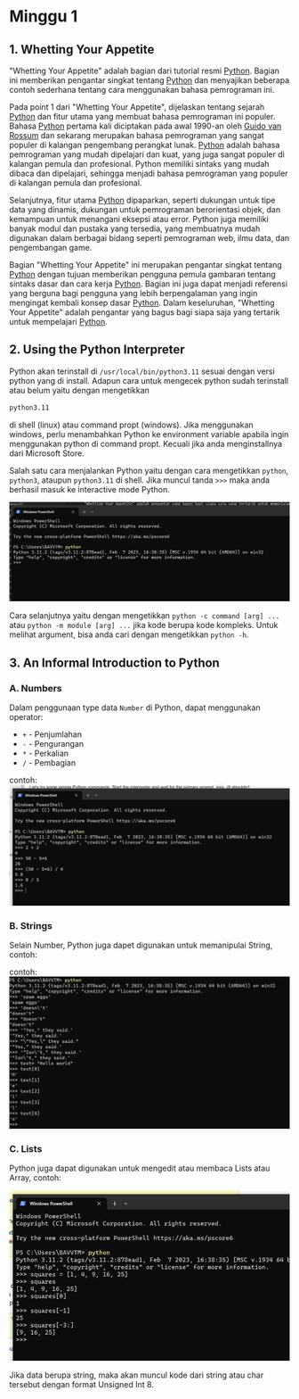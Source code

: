 # Minggu 1
## 1. Whetting Your Appetite

"Whetting Your Appetite" adalah bagian dari tutorial resmi [Python](https://python.org). Bagian ini memberikan pengantar singkat tentang [Python](https://python.org) dan menyajikan beberapa contoh sederhana tentang cara menggunakan bahasa pemrograman ini.

Pada point 1 dari "Whetting Your Appetite", dijelaskan tentang sejarah [Python](https://python.org) dan fitur utama yang membuat bahasa pemrograman ini populer. Bahasa [Python](https://python.org) pertama kali diciptakan pada awal 1990-an oleh [Guido van Rossum](https://id.wikipedia.org/wiki/Guido_van_Rossum) dan sekarang merupakan bahasa pemrograman yang sangat populer di kalangan pengembang perangkat lunak. [Python](https://python.org) adalah bahasa pemrograman yang mudah dipelajari dan kuat, yang juga sangat populer di kalangan pemula dan profesional. Python memiliki sintaks yang mudah dibaca dan dipelajari, sehingga menjadi bahasa pemrograman yang populer di kalangan pemula dan profesional.

Selanjutnya, fitur utama [Python](https://python.org) dipaparkan, seperti dukungan untuk tipe data yang dinamis, dukungan untuk pemrograman berorientasi objek, dan kemampuan untuk menangani eksepsi atau error. Python juga memiliki banyak modul dan pustaka yang tersedia, yang membuatnya mudah digunakan dalam berbagai bidang seperti pemrograman web, ilmu data, dan pengembangan game.

Bagian "Whetting Your Appetite" ini merupakan pengantar singkat tentang [Python](https://python.org) dengan tujuan memberikan pengguna pemula gambaran tentang sintaks dasar dan cara kerja [Python](https://python.org). Bagian ini juga dapat menjadi referensi yang berguna bagi pengguna yang lebih berpengalaman yang ingin mengingat kembali konsep dasar [Python](https://python.org). Dalam keseluruhan, "Whetting Your Appetite" adalah pengantar yang bagus bagi siapa saja yang tertarik untuk mempelajari [Python](https://python.org).

## 2. Using the Python Interpreter

Python akan terinstall di `/usr/local/bin/python3.11` sesuai dengan versi python yang di install. Adapun cara  untuk mengecek python sudah terinstall atau belum yaitu dengan mengetikkan

```sh
python3.11
```

di shell (linux) atau command propt (windows). Jika menggunakan windows, perlu menambahkan Python ke environment variable apabila ingin menggunakan python di command propt. Kecuali jika anda menginstallnya dari Microsoft Store.

Salah satu cara menjalankan Python yaitu dengan cara mengetikkan `python`,  `python3`, ataupun `python3.11` di shell. Jika muncul tanda `>>>` maka anda berhasil masuk ke interactive mode Python.

![interactive mode](https://github.com/callmeumm/workshop-python/blob/master/docs/interactive_1.png?raw=true)

Cara selanjutnya yaitu dengan mengetikkan `python -c command [arg] ...` atau `python -m module [arg] ...` jika kode berupa kode kompleks. Untuk melihat argument, bisa anda cari dengan mengetikkan `python -h`.

## 3. An Informal Introduction to Python
### A. Numbers

Dalam penggunaan type data `Number` di Python, dapat menggunakan operator:

- `+` - Penjumlahan
- `-` - Pengurangan
- `*` - Perkalian
- `/` - Pembagian

contoh:
![number calculator](https://github.com/callmeumm/workshop-python/blob/master/docs/number_1.png?raw=true)

### B. Strings
Selain Number, Python juga dapet digunakan untuk memanipulai String, contoh:

contoh:
![string manipulation](https://github.com/callmeumm/workshop-python/blob/master/docs/string_1.png?raw=true)

### C. Lists
Python juga dapat digunakan untuk mengedit atau membaca Lists atau Array, contoh:

![number calculator](https://github.com/callmeumm/workshop-python/blob/master/docs/lists_1.png?raw=true)

Jika data berupa string, maka akan muncul kode dari string atau char tersebut dengan format Unsigned Int 8.